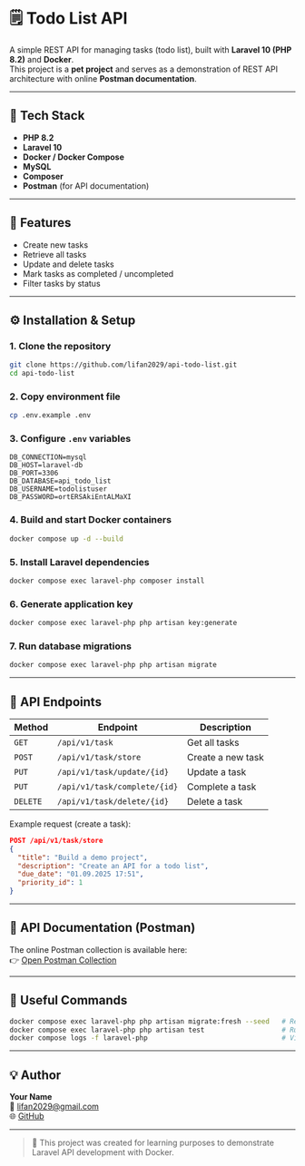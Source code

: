 # 🗒️ Todo List API

A simple REST API for managing tasks (todo list), built with **Laravel 10 (PHP 8.2)** and **Docker**.  
This project is a **pet project** and serves as a demonstration of REST API architecture with online **Postman documentation**.

---

## 🚀 Tech Stack

- **PHP 8.2**
- **Laravel 10**
- **Docker / Docker Compose**
- **MySQL**
- **Composer**
- **Postman** (for API documentation)

---

## 🧩 Features

- Create new tasks  
- Retrieve all tasks  
- Update and delete tasks  
- Mark tasks as completed / uncompleted  
- Filter tasks by status  

---

## ⚙️ Installation & Setup

### 1. Clone the repository

```bash
git clone https://github.com/lifan2029/api-todo-list.git
cd api-todo-list
```

### 2. Copy environment file

```bash
cp .env.example .env
```

### 3. Configure `.env` variables

```env
DB_CONNECTION=mysql
DB_HOST=laravel-db
DB_PORT=3306
DB_DATABASE=api_todo_list
DB_USERNAME=todolistuser
DB_PASSWORD=ortERSAkiEntALMaXI
```

### 4. Build and start Docker containers

```bash
docker compose up -d --build
```

### 5. Install Laravel dependencies

```bash
docker compose exec laravel-php composer install
```

### 6. Generate application key

```bash
docker compose exec laravel-php php artisan key:generate
```

### 7. Run database migrations

```bash
docker compose exec laravel-php php artisan migrate
```

---

## 🧠 API Endpoints

| Method | Endpoint | Description |
|--------|-----------|-------------|
| `GET` | `/api/v1/task` | Get all tasks |
| `POST` | `/api/v1/task/store` | Create a new task |
| `PUT` | `/api/v1/task/update/{id}` | Update a task |
| `PUT` | `/api/v1/task/complete/{id}` | Complete a task |
| `DELETE` | `/api/v1/task/delete/{id}` | Delete a task |

Example request (create a task):
```json
POST /api/v1/task/store
{
  "title": "Build a demo project",
  "description": "Create an API for a todo list",
  "due_date": "01.09.2025 17:51",
  "priority_id": 1
}
```

---

## 📘 API Documentation (Postman)

The online Postman collection is available here:  
👉 [Open Postman Collection](https://www.postman.com/coreflowx/api-todo-list)

---

## 🔧 Useful Commands

```bash
docker compose exec laravel-php php artisan migrate:fresh --seed   # Recreate DB with seed data
docker compose exec laravel-php php artisan test                   # Run tests
docker compose logs -f laravel-php                                 # View container logs
```

---

## 💡 Author

**Your Name**  
📧 lifan2029@gmail.com  
🌐 [GitHub](https://github.com/lifan2029)

---

> 🧠 This project was created for learning purposes to demonstrate Laravel API development with Docker.
